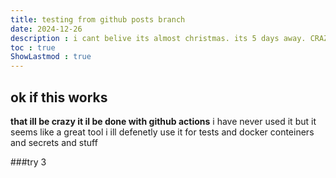 ```yaml
---
title: testing from github posts branch
date: 2024-12-26
description : i cant belive its almost christmas. its 5 days away. CRAZZZYYYY 
toc : true
ShowLastmod : true
---
```


## ok if this works
**that ill be crazy it il be done with github actions**
i have never used it but it seems like a great tool i ill defenetly use it for tests and docker conteiners and secrets and stuff

###try 3
